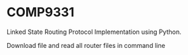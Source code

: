 # COMP9331

Linked State Routing Protocol Implementation using Python.

Download file and read all router files in command line

